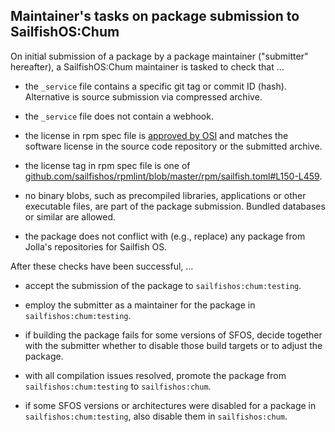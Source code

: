 ## Maintainer's tasks on package submission to SailfishOS:Chum

On initial submission of a package by a package maintainer ("submitter" hereafter), a SailfishOS:Chum
maintainer is tasked to check that …

- the `_service` file contains a specific git tag or commit ID (hash).
  Alternative is source submission via compressed archive.

- the `_service` file does not contain a webhook.

- the license in rpm spec file is [approved by OSI](https://opensource.org/licenses) and
  matches the software license in the source code repository or the submitted archive.
  
- the license tag in rpm spec file is one of
  [github.com/sailfishos/rpmlint/blob/master/rpm/sailfish.toml#L150-L459](https://github.com/sailfishos/rpmlint/blob/master/rpm/sailfish.toml#L150-L459).

- no binary blobs, such as precompiled libraries, applications or other executable files, are part of the package submission.
  Bundled databases or similar are allowed.
  
- the package does not conflict with (e.g., replace) any package from Jolla's repositories for Sailfish&nbsp;OS.

After these checks have been successful, …

- accept the submission of the package to `sailfishos:chum:testing`.

- employ the submitter as a maintainer for the package in `sailfishos:chum:testing`.

- if building the package fails for some versions of SFOS, decide together with the submitter
  whether to disable those build targets or to adjust the package.

- with all compilation issues resolved, promote the package from `sailfishos:chum:testing`
  to `sailfishos:chum`.

- if some SFOS versions or architectures were disabled for a package in `sailfishos:chum:testing`,
  also disable them in `sailfishos:chum`.
